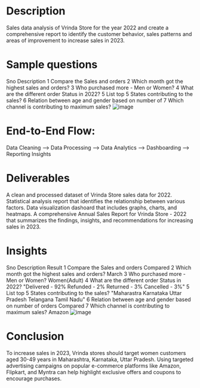 # Description
Sales data analysis of Vrinda Store for the year 2022 and create a comprehensive report to identify the customer behavior, sales patterns and areas of improvement to increase sales in 2023.

# Sample questions
Sno	Description
1	Compare the Sales and orders
2	Which month got the highest sales and orders?
3	Who purchased more - Men or Women?
4	What are the different order Status in 2022?
5	List top 5 States contributing to the sales?
6	Relation between age and gender based on number of 
7	Which channel  is contributing to maximum sales?
![image](https://user-images.githubusercontent.com/121822594/236412510-20d4f2b0-8941-4f3d-90a7-c5ef5c7ce9e1.png)

# End-to-End Flow:
Data Cleaning --> Data Processing --> Data Analytics --> Dashboarding --> Reporting Insights


# Deliverables
A clean and processed dataset of Vrinda Store sales data for 2022.
Statistical analysis report that identifies the relationship between various factors.
Data visualization dashoard that includes graphs, charts, and heatmaps.
A comprehensive Annual Sales Report for Vrinda Store - 2022 that summarizes the findings, insights, and recommendations for increasing sales in 2023.

# Insights
Sno	Description	Result
1	Compare the Sales and orders	Compared
2	Which month got the highest sales and orders?	March
3	Who purchased more - Men or Women?	Women(Adult)
4	What are the different order Status in 2022?	"Delivered - 92%
Refunded - 2%
Returned - 3%
Cancelled - 3%"
5	List top 5 States contributing to the sales?	"Maharastra
Karnataka
Uttar Pradesh
Telangana
Tamil Nadu"
6	Relation between age and gender based on number of orders 	Compared
7	Which channel  is contributing to maximum sales?	Amazon
![image](https://user-images.githubusercontent.com/121822594/236413176-78124445-5e70-4d2d-a990-2067c4d8f931.png)

# Conclusion
To increase sales in 2023, Vrinda stores should target women customers aged 30-49 years in Maharashtra, Karnataka, Uttar Pradesh. Using targeted advertising campaigns on popular e-commerce platforms like Amazon, Flipkart, and Myntra can help highlight exclusive offers and coupons to encourage purchases.


